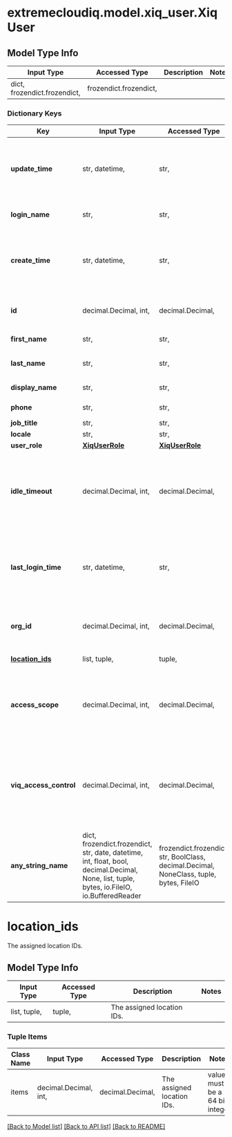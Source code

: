# extremecloudiq.model.xiq_user.XiqUser

## Model Type Info
Input Type | Accessed Type | Description | Notes
------------ | ------------- | ------------- | -------------
dict, frozendict.frozendict,  | frozendict.frozendict,  |  | 

### Dictionary Keys
Key | Input Type | Accessed Type | Description | Notes
------------ | ------------- | ------------- | ------------- | -------------
**update_time** | str, datetime,  | str,  | The last update time | value must conform to RFC-3339 date-time
**login_name** | str,  | str,  | Login name, i.e. username or login Email | 
**create_time** | str, datetime,  | str,  | The create time | value must conform to RFC-3339 date-time
**id** | decimal.Decimal, int,  | decimal.Decimal,  | The unique identifier | value must be a 64 bit integer
**first_name** | str,  | str,  | The first name | [optional] 
**last_name** | str,  | str,  | The last name, i.e. family name | [optional] 
**display_name** | str,  | str,  | The name to display | [optional] 
**phone** | str,  | str,  | The Phone Number | [optional] 
**job_title** | str,  | str,  | The job title | [optional] 
**locale** | str,  | str,  | The locale | [optional] 
**user_role** | [**XiqUserRole**](XiqUserRole.md) | [**XiqUserRole**](XiqUserRole.md) |  | [optional] 
**idle_timeout** | decimal.Decimal, int,  | decimal.Decimal,  | The idle timeout in minutes, the minimum value is 5 minutes and the maximum value is 4 hours | [optional] value must be a 32 bit integer
**last_login_time** | str, datetime,  | str,  | The last login time | [optional] value must conform to RFC-3339 date-time
**org_id** | decimal.Decimal, int,  | decimal.Decimal,  | The HIQ organization ID if it is HIQ user | [optional] value must be a 64 bit integer
**[location_ids](#location_ids)** | list, tuple,  | tuple,  | The assigned location IDs. | [optional] 
**access_scope** | decimal.Decimal, int,  | decimal.Decimal,  | The user has access on all sites / the authorized sites. 0: VIQ_SCOPE, 1: SITE_SCOPE. | [optional] value must be a 32 bit integer
**viq_access_control** | decimal.Decimal, int,  | decimal.Decimal,  | The permissions for Site Scope user on Global Scope resources. 0: READ_WRITE, 1: READ_ONLY. | [optional] value must be a 32 bit integer
**any_string_name** | dict, frozendict.frozendict, str, date, datetime, int, float, bool, decimal.Decimal, None, list, tuple, bytes, io.FileIO, io.BufferedReader | frozendict.frozendict, str, BoolClass, decimal.Decimal, NoneClass, tuple, bytes, FileIO | any string name can be used but the value must be the correct type | [optional]

# location_ids

The assigned location IDs.

## Model Type Info
Input Type | Accessed Type | Description | Notes
------------ | ------------- | ------------- | -------------
list, tuple,  | tuple,  | The assigned location IDs. | 

### Tuple Items
Class Name | Input Type | Accessed Type | Description | Notes
------------- | ------------- | ------------- | ------------- | -------------
items | decimal.Decimal, int,  | decimal.Decimal,  | The assigned location IDs. | value must be a 64 bit integer

[[Back to Model list]](../../README.md#documentation-for-models) [[Back to API list]](../../README.md#documentation-for-api-endpoints) [[Back to README]](../../README.md)

